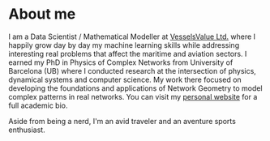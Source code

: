 # About me

I am a Data Scientist / Mathematical Modeller at [VesselsValue Ltd.](https://www.vesselsvalue.com/) where I happily grow day by day my machine learning skills while addressing interesting real problems that affect the maritime and aviation sectors. I earned my PhD in Physics of Complex Networks from University of Barcelona (UB) where I conducted research at the intersection of physics, dynamical systems and computer science. My work there focused on developing the foundations and applications of Network Geometry to model complex patterns in real networks. You can visit my [personal website](https://elisendaortiz.github.io/) for a full academic bio.

Aside from being a nerd, I'm an avid traveler and an aventure sports enthusiast.




